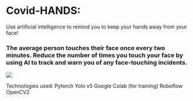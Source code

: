 # Covid-HANDS:
Use artificial intelligence to remind you to keep your hands away from your face!

### The average person touches their face once every two minutes.  Reduce the number of times you touch your face by using AI to track and warn you of any face-touching incidents.

![](name-of-giphy.gif)

Technologies used:
Pytorch
Yolo v5
Google Colab (for training)
Roboflow
OpenCV2
